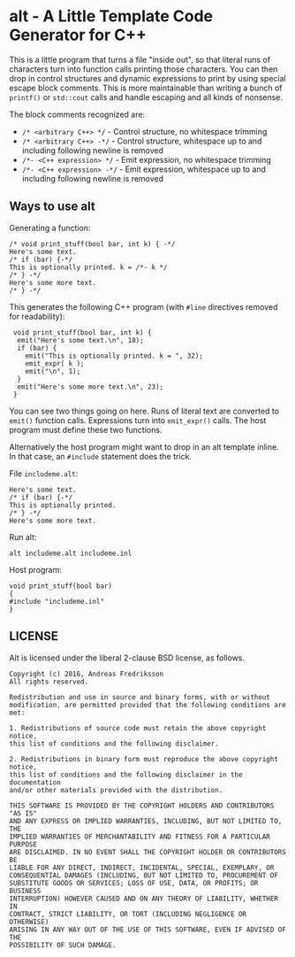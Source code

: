 alt - A Little Template Code Generator for C++
==============================================

This is a little program that turns a file "inside out", so that literal runs
of characters turn into function calls printing those characters. You can then
drop in control structures and dynamic expressions to print by using special
escape block comments. This is more maintainable than writing a bunch of
`printf()` or `std::cout` calls and handle escaping and all kinds of nonsense.

The block comments recognized are:

- `/* <arbitrary C++> */` - Control structure, no whitespace trimming
- `/* <arbitrary C++> -*/` - Control structure, whitespace up to and including following newline is removed
- `/*- <C++ expression> */` - Emit expression, no whitespace trimming
- `/*- <C++ expression> -*/` - Emit expression, whitespace up to and including following newline is removed

Ways to use alt
---------------

Generating a function:

    /* void print_stuff(bool bar, int k) { -*/
    Here's some text.
    /* if (bar) {-*/
    This is optionally printed. k = /*- k */
    /* } -*/
    Here's some more text.
    /* } -*/

This generates the following C++ program (with `#line` directives removed for readability):

     void print_stuff(bool bar, int k) {
      emit("Here's some text.\n", 18);
      if (bar) {
        emit("This is optionally printed. k = ", 32);
        emit_expr( k );
        emit("\n", 1);
      }
      emit("Here's some more text.\n", 23);
     }

You can see two things going on here. Runs of literal text are converted to
`emit()` function calls. Expressions turn into `emit_expr()` calls. The host
program must define these two functions.

Alternatively the host program might want to drop in an alt template inline. In
that case, an `#include` statement does the trick.

File `includeme.alt`:

    Here's some text.
    /* if (bar) {-*/
    This is optionally printed.
    /* } -*/
    Here's some more text.

Run alt:

    alt includeme.alt includeme.inl

Host program:

    void print_stuff(bool bar)
    {
    #include "includeme.inl"
    }
  

LICENSE
-------

Alt is licensed under the liberal 2-clause BSD license, as follows.

    Copyright (c) 2016, Andreas Fredriksson
    All rights reserved.

    Redistribution and use in source and binary forms, with or without
    modification, are permitted provided that the following conditions are met:

    1. Redistributions of source code must retain the above copyright notice,
    this list of conditions and the following disclaimer.

    2. Redistributions in binary form must reproduce the above copyright notice,
    this list of conditions and the following disclaimer in the documentation
    and/or other materials provided with the distribution.

    THIS SOFTWARE IS PROVIDED BY THE COPYRIGHT HOLDERS AND CONTRIBUTORS "AS IS"
    AND ANY EXPRESS OR IMPLIED WARRANTIES, INCLUDING, BUT NOT LIMITED TO, THE
    IMPLIED WARRANTIES OF MERCHANTABILITY AND FITNESS FOR A PARTICULAR PURPOSE
    ARE DISCLAIMED. IN NO EVENT SHALL THE COPYRIGHT HOLDER OR CONTRIBUTORS BE
    LIABLE FOR ANY DIRECT, INDIRECT, INCIDENTAL, SPECIAL, EXEMPLARY, OR
    CONSEQUENTIAL DAMAGES (INCLUDING, BUT NOT LIMITED TO, PROCUREMENT OF
    SUBSTITUTE GOODS OR SERVICES; LOSS OF USE, DATA, OR PROFITS; OR BUSINESS
    INTERRUPTION) HOWEVER CAUSED AND ON ANY THEORY OF LIABILITY, WHETHER IN
    CONTRACT, STRICT LIABILITY, OR TORT (INCLUDING NEGLIGENCE OR OTHERWISE)
    ARISING IN ANY WAY OUT OF THE USE OF THIS SOFTWARE, EVEN IF ADVISED OF THE
    POSSIBILITY OF SUCH DAMAGE.

